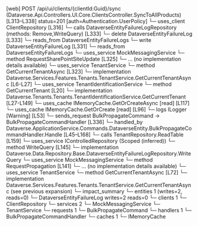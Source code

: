 [web] POST /api/ui/clients/{clientId:Guid}/sync  (Dataverse.Api.Controllers.UI.Core.ClientsController.SyncToAllProducts)  [L313–L338] status=201 [auth=Authentication.UserPolicy]
  └─ uses_client ClientRepository [L316]
  └─ calls DataverseEntityFailureLogRepository (methods: Remove,WriteQuery) [L333]
  └─ delete DataverseEntityFailureLog [L333]
    └─ reads_from DataverseEntityFailureLogs
  └─ write DataverseEntityFailureLog [L331]
    └─ reads_from DataverseEntityFailureLogs
  └─ uses_service MockMessagingService
    └─ method RequestSharePointSiteUpdate [L325]
      └─ ... (no implementation details available)
  └─ uses_service TenantService
    └─ method GetCurrentTenantAsync [L323]
      └─ implementation Dataverse.Services.Features.Tenants.TenantService.GetCurrentTenantAsync [L6-L27]
        └─ uses_service TenantIdentificationService
          └─ method GetCurrentTenant [L20]
            └─ implementation Dataverse.Tenants.Tenants.TenantIdentificationService.GetCurrentTenant [L27-L149]
              └─ uses_cache IMemoryCache.GetOrCreateAsync [read] [L117]
              └─ uses_cache IMemoryCache.GetOrCreate [read] [L96]
              └─ logs ILogger<ITenantIdentificationService> [Warning] [L53]
  └─ sends_request BulkPropagateCommand -> BulkPropagateCommandHandler [L336]
    └─ handled_by Dataverse.ApplicationService.Commands.DataverseEntity.BulkPropagateCommandHandler.Handle [L45–L168]
      └─ calls TenantRepository.ReadTable [L159]
      └─ uses_service IControlledRepository<DataverseEntityFailureLog> (Scoped (inferred))
        └─ method WriteQuery [L145]
          └─ implementation Dataverse.Data.Repository.Base.DataverseEntityFailureLogRepository.WriteQuery
      └─ uses_service MockMessagingService
        └─ method RequestPropagation [L141]
          └─ ... (no implementation details available)
      └─ uses_service TenantService
        └─ method GetCurrentTenantAsync [L72]
          └─ implementation Dataverse.Services.Features.Tenants.TenantService.GetCurrentTenantAsync (see previous expansion)
  └─ impact_summary
    └─ entities 1 (writes=2, reads=0)
      └─ DataverseEntityFailureLog writes=2 reads=0
    └─ clients 1
      └─ ClientRepository
    └─ services 2
      └─ MockMessagingService
      └─ TenantService
    └─ requests 1
      └─ BulkPropagateCommand
    └─ handlers 1
      └─ BulkPropagateCommandHandler
    └─ caches 1
      └─ IMemoryCache


